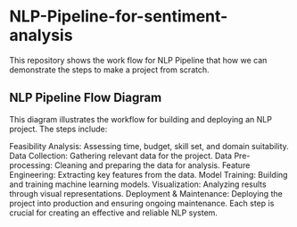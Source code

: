 # NLP-Pipeline-for-sentiment-analysis
This repository shows the work flow for NLP Pipeline that how we can demonstrate the steps to make a project from scratch.

## NLP Pipeline Flow Diagram

This diagram illustrates the workflow for building and deploying an NLP project. The steps include:

Feasibility Analysis: Assessing time, budget, skill set, and domain suitability.
Data Collection: Gathering relevant data for the project.
Data Pre-processing: Cleaning and preparing the data for analysis.
Feature Engineering: Extracting key features from the data.
Model Training: Building and training machine learning models.
Visualization: Analyzing results through visual representations.
Deployment & Maintenance: Deploying the project into production and ensuring ongoing maintenance.
Each step is crucial for creating an effective and reliable NLP system.
